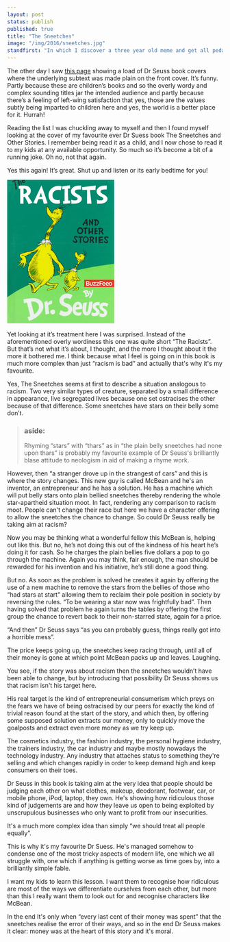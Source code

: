 ```yaml
---
layout: post
status: publish
published: true
title: "The Sneetches"
image: "/img/2016/sneetches.jpg"
standfirst: "In which I discover a three year old meme and get all pedantic about it as an excuse to write a long post about one of my favourite Dr Seuss books."
---
```

The other day I saw [this page](http://imgur.com/a/rfofh) showing a load of Dr Seuss book covers where the underlying subtext was made plain on the front cover. It’s funny. Partly because these are children’s books and so the overly wordy and complex sounding titles jar the intended audience and partly because there’s a feeling of left-wing satisfaction that yes, those are the values subtly being imparted to children here and yes, the world is a better place for it. Hurrah!

Reading the list I was chuckling away to myself and then I found myself looking at the cover of my favourite ever Dr Suess book The Sneetches and Other Stories. I remember being read it as a child, and I now chose to read it to my kids at any available opportunity. So much so it’s become a bit of a running joke. Oh no, not that again.

Yes this again! It’s great. Shut up and listen or its early bedtime for you!

<img class="img-quart-right" src="/img/2016/sneetches.jpg" />

Yet looking at it’s treatment here I was surprised. Instead of the aforementioned overly wordiness this one was quite short “The Racists”. But that’s not what it’s about, I thought, and the more I thought about it the more it bothered me. I think because what I feel is going on in this book is much more complex than just “racism is bad” and actually that's why it's my favourite.

Yes, The Sneetches seems at first to describe a situation analogous to racism. Two very similar types of creature, separated by a small difference in appearance, live segregated lives because one set ostracises the other because of that difference. Some sneetches have stars on their belly some don’t.

<blockquote class="aside">
<h3>aside:</h3> Rhyming “stars” with “thars” as in “the plain belly sneetches had none upon thars” is probably my favourite example of Dr Seuss's brilliantly blase attitude to neologism in aid of making a rhyme work.
</blockquote>

However, then “a stranger drove up in the strangest of cars” and this is where the story changes. This new guy is called McBean and he's an inventor, an entrepreneur and he has a solution. He has a machine which will put belly stars onto plain bellied sneetches thereby rendering the whole star-apartheid situation moot. In fact, rendering any comparison to racism moot. People can't change their race but here we have a character offering to allow the sneetches the chance to change. So could Dr Seuss really be taking aim at racism?

Now you may be thinking what a wonderful fellow this McBean is, helping out like this. But no, he’s not doing this out of the kindness of his heart he’s doing it for cash. So he charges the plain bellies five dollars a pop to go through the machine. Again you may think, fair enough, the man should be rewarded for his invention and his initiative, he’s still done a good thing.

But no. As soon as the problem is solved he creates it again by offering the use of a new machine to remove the stars from the bellies of those who “had stars at start” allowing them to reclaim their pole position in society by reversing the rules. “To be wearing a star now was frightfully bad”. Then having solved that problem he again turns the tables by offering the first group the chance to revert back to their non-starred state, again for a price.

“And then” Dr Seuss says “as you can probably guess, things really got into a horrible mess”.

The price keeps going up, the sneetches keep racing through, until all of their money is gone at which point McBean packs up and leaves. Laughing.

You see, if the story was about racism then the sneetches wouldn’t have been able to change, but by introducing that possibility Dr Seuss shows us that racism isn't his target here.

His real target is the kind of entrepreneurial consumerism which preys on the fears we have of being ostracised by our peers for exactly the kind of trivial reason found at the start of the story, and which then, by offering some supposed solution extracts our money, only to quickly move the goalposts and extract even more money as we try keep up.

The cosmetics industry, the fashion industry, the personal hygiene industry, the trainers industry, the car industry and maybe mostly  nowadays the technology industry. Any industry that attaches status to something they're selling and which changes rapidly in order to keep demand high and keep consumers on their toes.

Dr Seuss in this book is taking aim at the very idea that people should be judging each other on what clothes, makeup, deodorant, footwear, car, or mobile phone, iPod, laptop, they own. He's showing how ridiculous those kind of judgements are and how they leave us open to being exploited by unscrupulous businesses who only want to profit from our insecurities.

It's a much more complex idea than simply “we should treat all people equally”.

This is why it's my favourite Dr Suess. He's managed somehow to condense one of the most tricky aspects of modern life, one which we all struggle with, one which if anything is getting worse as time goes by, into a brilliantly simple fable.

I want my kids to learn this lesson. I want them to recognise how ridiculous are most of the ways we differentiate ourselves from each other, but more than this I really want them to look out for and recognise characters like McBean.

In the end It's only when “every last cent of their money was spent” that the sneetches realise the error of their ways, and so in the end Dr Seuss makes it clear: money was at the heart of this story and it's moral.
